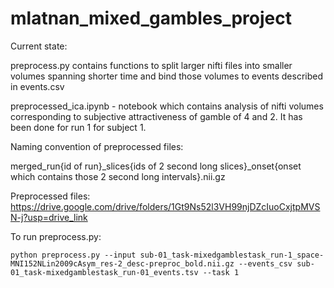 # mlatnan_mixed_gambles_project

Current state: 

preprocess.py contains functions to split larger nifti files into smaller volumes spanning shorter time and bind those volumes to events described in events.csv

preprocessed_ica.ipynb - notebook which contains analysis of nifti volumes corresponding to subjective attractiveness of gamble of 4 and 2. It has been done for run 1 for subject 1.

Naming convention of preprocessed files: 

merged_run{id of run}\_slices{ids of 2 second long slices}\_onset{onset which contains those 2 second long intervals}.nii.gz

Preprocessed files: https://drive.google.com/drive/folders/1Gt9Ns52l3VH99njDZcIuoCxjtpMVSN-j?usp=drive_link

To run preprocess.py:

```
python preprocess.py --input sub-01_task-mixedgamblestask_run-1_space-MNI152NLin2009cAsym_res-2_desc-preproc_bold.nii.gz --events_csv sub-01_task-mixedgamblestask_run-01_events.tsv --task 1
```
